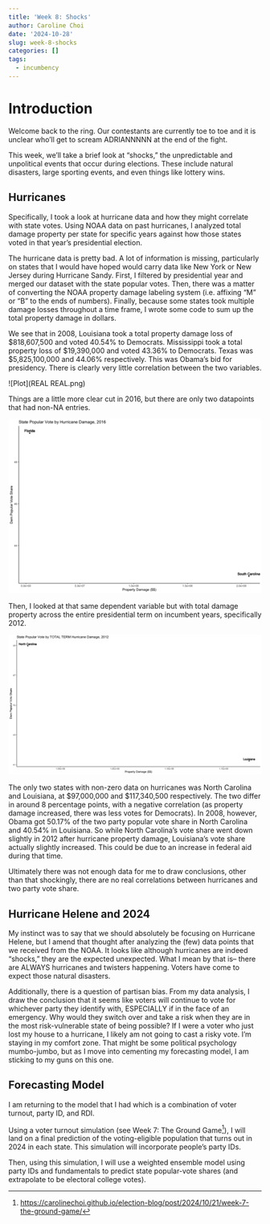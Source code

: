 ```yaml
---
title: 'Week 8: Shocks'
author: Caroline Choi
date: '2024-10-28'
slug: week-8-shocks
categories: []
tags:
  - incumbency
---
```


# Introduction
Welcome back to the ring. Our contestants are currently toe to toe and it is unclear who’ll get to scream ADRIANNNNN at the end of the fight. 

This week, we’ll take a brief look at “shocks,” the unpredictable and unpolitical events that occur during elections. These include natural disasters, large sporting events, and even things like lottery wins. 

## Hurricanes

Specifically, I took a look at hurricane data and how they might correlate with state votes. Using NOAA data on past hurricanes, I analyzed total damage property per state for specific years against how those states voted in that year’s presidential election. 

The hurricane data is pretty bad. A lot of information is missing, particularly on states that I would have hoped would carry data like New York or New Jersey during Hurricane Sandy. First, I filtered by presidential year and merged our dataset with the state popular votes. Then, there was a matter of converting the NOAA property damage labeling system (i.e. affixing “M” or “B” to the ends of numbers). Finally, because some states took multiple damage losses throughout a time frame, I wrote some code to sum up the total property damage in dollars. 

We see that in 2008, Louisiana took a total property damage loss of \$818,607,500 and voted 40.54% to Democrats. Mississippi took a total property loss of \$19,390,000 and voted 43.36% to Democrats. Texas was \$5,825,100,000 and 44.06% respectively. This was Obama’s bid for presidency. There is clearly very little correlation between the two variables. 

![Plot](REAL REAL.png)

Things are a little more clear cut in 2016, but there are only two datapoints that had non-NA entries. 

![Plot](2016.png)

Then, I looked at that same dependent variable but with total damage property across the entire presidential term on incumbent years, specifically 2012. 

![Plot](2012.png)

The only two states with non-zero data on hurricanes was North Carolina and Louisiana, at \$97,000,000 and \$117,340,500 respectively. The two differ in around 8 percentage points, with a negative correlation (as property damage increased, there was less votes for Democrats). In 2008, however, Obama got 50.17% of the two party popular vote share in North Carolina and 40.54% in Louisiana. So while North Carolina’s vote share went down slightly in 2012 after hurricane property damage, Louisiana’s vote share actually slightly increased. This could be due to an increase in federal aid during that time. 

Ultimately there was not enough data for me to draw conclusions, other than that shockingly, there are no real correlations between hurricanes and two party vote share. 

## Hurricane Helene and 2024

My instinct was to say that we should absolutely be focusing on Hurricane Helene, but I amend that thought after analyzing the (few) data points that we received from the NOAA. It looks like although hurricanes are indeed “shocks,” they are the expected unexpected. What I mean by that is– there are ALWAYS hurricanes and twisters happening. Voters have come to expect those natural disasters. 

Additionally, there is a question of partisan bias. From my data analysis, I draw the conclusion that it seems like voters will continue to vote for whichever party they identify with, ESPECIALLY if in the face of an emergency. Why would they switch over and take a risk when they are in the most risk-vulnerable state of being possible? If I were a voter who just lost my house to a hurricane, I likely am not going to cast a risky vote. I’m staying in my comfort zone. That might be some political psychology mumbo-jumbo, but as I move into cementing my forecasting model, I am sticking to my guns on this one. 

## Forecasting Model

I am returning to the model that I had which is a combination of voter turnout, party ID, and RDI. 

Using a voter turnout simulation (see Week 7: The Ground Game[^1]), I will land on a final prediction of the voting-eligible population that turns out in 2024 in each state. This simulation will incorporate people’s party IDs. 

Then, using this simulation, I will use a weighted ensemble model using party IDs and fundamentals to predict state popular-vote shares (and extrapolate to be electoral college votes). 

[^1]: https://carolinechoi.github.io/election-blog/post/2024/10/21/week-7-the-ground-game/ 


